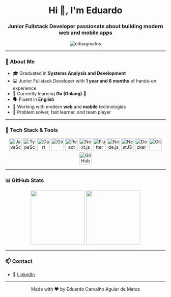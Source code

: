 <h1 align="center">Hi 👋, I'm Eduardo</h1>
<h3 align="center">Junior Fullstack Developer passionate about building modern web and mobile apps</h3>

<p align="center">
  <img src="https://komarev.com/ghpvc/?username=eduagmatos&label=Profile%20views&color=0e75b6&style=flat" alt="eduagmatos" />
</p>

---

### 🚀 About Me

- 🎓 Graduated in **Systems Analysis and Development**
- 💻 Junior Fullstack Developer with **1 year and 6 months** of hands-on experience
- 🌱 Currently learning **Go (Golang)** 🐹
- 🗣️ Fluent in **English**
- 📱 Working with modern **web** and **mobile** technologies
- 🎯 Problem solver, fast learner, and team player

---

### 🧰 Tech Stack & Tools

<div align="center">
  <!-- Languages -->
  <img src="https://cdn.jsdelivr.net/gh/devicons/devicon/icons/javascript/javascript-original.svg" width="40" height="40" alt="JavaScript"/>
  <img src="https://cdn.jsdelivr.net/gh/devicons/devicon/icons/typescript/typescript-original.svg" width="40" height="40" alt="TypeScript"/>
  <img src="https://cdn.jsdelivr.net/gh/devicons/devicon/icons/dart/dart-original.svg" width="40" height="40" alt="Dart"/>
  <img src="https://cdn.jsdelivr.net/gh/devicons/devicon/icons/go/go-original.svg" width="40" height="40" alt="Go"/>

  <!-- Frameworks -->
  <img src="https://cdn.jsdelivr.net/gh/devicons/devicon/icons/react/react-original.svg" width="40" height="40" alt="React"/>
  <img src="https://cdn.jsdelivr.net/gh/devicons/devicon/icons/nextjs/nextjs-original.svg" width="40" height="40" alt="Next.js"/>
  <img src="https://cdn.jsdelivr.net/gh/devicons/devicon/icons/flutter/flutter-original.svg" width="40" height="40" alt="Flutter"/>
  <img src="https://cdn.jsdelivr.net/gh/devicons/devicon/icons/nodejs/nodejs-original.svg" width="40" height="40" alt="Node.js"/>
  <img src="https://nestjs.com/img/logo-small.svg" width="40" height="40" alt="NestJS" />

  <!-- Tools -->
  <img src="https://cdn.jsdelivr.net/gh/devicons/devicon/icons/docker/docker-original.svg" width="40" height="40" alt="Docker"/>
  <img src="https://cdn.jsdelivr.net/gh/devicons/devicon/icons/git/git-original.svg" width="40" height="40" alt="Git"/>
  <img src="https://cdn.jsdelivr.net/gh/devicons/devicon/icons/github/github-original.svg" width="40" height="40" alt="GitHub"/>
</div>

---

### 📊 GitHub Stats

<div align="center">
  <img height="170" src="https://github-readme-stats.vercel.app/api?username=Duxxzin&show_icons=true&theme=github_dark&count_private=true" />
  <img height="170" src="https://github-readme-stats.vercel.app/api/top-langs/?username=Duxxzin&layout=compact&theme=github_dark" />
</div>

---

### 📫 Contact

- 💼 [LinkedIn](https://www.linkedin.com/in/eduardo-carvalho-matos/)

---

<div align="center">
  Made with ❤️ by Eduardo Carvalho Aguiar de Matos
</div>
